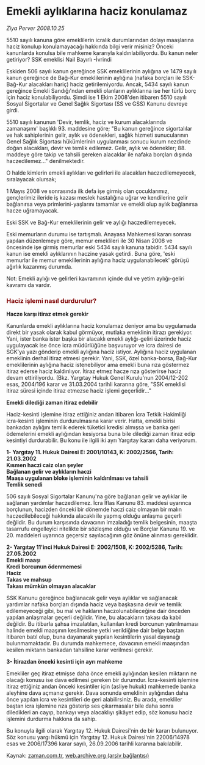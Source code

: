 # Emekli aylıklarına haciz konulamaz

*Ziya Perver 2008.10.25*

<tr><td class="metin" colspan="2" style="padding-top: 20px; padding-left: 5px; padding-right: 10px;">5510 sayılı kanuna göre emeklilerin icralık durumlarından dolayı maaşlarına haciz konulup konulamayacağı hakkında bilgi verir misiniz? Önceki kanunlarda konulsa bile mahkeme kararıyla kaldırılabiliyordu. Bu kanun neler getiriyor? SSK emeklisi Nail Bayırlı -İvrindi</td></tr><tr><td class="metin" colspan="2" style="padding-top: 20px; padding-left: 5px; padding-right: 10px;"><p>Eskiden 506 sayılı kanun gereğince SSK emeklilerinin aylığına ve 1479 sayılı kanun gereğince de Bağ-Kur emeklilerinin aylığına (nafaka borçları ile SSK-Bağ-Kur alacakları hariç) haciz getirilemiyordu. Ancak, 5434 sayılı kanun gereğince Emekli Sandığı'ndan emekli olanların aylıklarına ise her türlü borç için haciz konulabiliyordu. Şimdi ise 1 Ekim 2008'den itibaren 5510 sayılı Sosyal Sigortalar ve Genel Sağlık Sigortası (SS ve GSS) Kanunu devreye girdi.
<p>5510 sayılı kanunun 'Devir, temlik, haciz ve kurum alacaklarında zamanaşımı' başlıklı 93. maddesine göre; "Bu kanun gereğince sigortalılar ve hak sahiplerinin gelir, aylık ve ödenekleri, sağlık hizmeti sunucularının Genel Sağlık Sigortası hükümlerinin uygulanması sonucu kurum nezdinde doğan alacakları, devir ve temlik edilemez. Gelir, aylık ve ödenekler; 88. maddeye göre takip ve tahsili gereken alacaklar ile nafaka borçları dışında haczedilemez..." denilmektedir.
<p>O halde kimlerin emekli aylıkları ve gelirleri ile alacakları haczedilemeyecek, sıralayacak olursak;
<p> 1 Mayıs 2008 ve sonrasında ilk defa işe girmiş olan çocuklarımız, gençlerimiz ileride iş kazası meslek hastalığına uğrar ve kendilerine gelir bağlanırsa veya primlerini-yaşlarını tamamlar ve emekli olup aylık bağlanırsa hacze uğramayacak.
<p> Eski SSK ve Bağ-Kur emeklilerinin gelir ve aylığı haczedilemeyecek.
<p> Eski memurların durumu ise tartışmalı. Anayasa Mahkemesi kararı sonrası yapılan düzenlemeye göre, memur emeklileri ile 30 Nisan 2008 ve öncesinde işe girmiş memurlar eski 5434 sayılı kanuna tabidir. 5434 sayılı kanun ise emekli aylıklarının haczine yasak getirdi. Buna göre, 'eski memurlar ile memur emeklilerinin aylığına haciz uygulanabilecek' görüşü ağırlık kazanmış durumda.
<p>Not: Emekli aylığı ve gelirleri kavramının içinde dul ve yetim aylığı-geliri kavramı da vardır.
<h3><font color="#800000">Haciz işlemi nasıl durdurulur?
</font></h3>
<p><b>Hacze karşı itiraz etmek gerekir
</b>
<p>Kanunlarda emekli aylıklarına haciz konulamaz deniyor ama bu uygulamada direkt bir yasak olarak kabul görmüyor, mutlaka emeklinin itirazı gerekiyor. Yani, ister banka ister başka bir alacaklı emekli aylığı-geliri üzerinde haciz uygulayacak ise önce icra müdürlüğüne başvuruyor ve icra dairesi de SGK'ya yazı gönderip emekli aylığına haciz istiyor. Aylığına haciz uygulanan emeklinin derhal itiraz etmesi gerekir. Yani, SSK, özel banka-borsa, Bağ-Kur emeklilerinin aylığına haciz istenebiliyor ama emekli buna rıza göstermez itiraz ederse haciz kaldırılıyor. İtiraz etmez hacze rıza gösterirse haciz devam ettiriliyordu. (Bkz. Yargıtay Hukuk Genel Kurulu'nun 2004/12-202 esas, 2004/196 karar ve 31.03.2004 tarihli kararına göre, "SSK emeklisi itiraz süresi içinde itiraz etmezse haciz işlemi geçerlidir..."
<p><b>Emekli dilediği zaman itiraz edebilir 
</b>
<p>Haciz-kesinti işlemine itiraz ettiğiniz andan itibaren İcra Tetkik Hakimliği icra-kesinti işleminin durdurulmasına karar verir. Hatta, emekli birisi bankadan aylığını temlik ederek tüketici kredisi almışsa ve banka geri ödemelerini emekli aylığından kesiyorsa buna bile dilediği zaman itiraz edip kesintiyi durdurabilir. Bu konu ile ilgili iki ayrı Yargıtay kararı daha veriyorum.
<p><b>1- Yargıtay 11. Hukuk Dairesi E: 2001/10143, K: 2002/2566, Tarih: 21.03.2002
<br/>
Kısmen haczi caiz olan şeyler
<br/>
Bağlanan gelir ve aylıkların haczi
<br/>
Maaşa uygulanan bloke işleminin kaldırılması ve tahsili
<br/>
Temlik senedi
</b>
<p>506 sayılı Sosyal Sigortalar Kanunu'na göre bağlanan gelir ve aylıklar ile sağlanan yardımlar haczedilemez. İcra İflas Kanunu 83. maddesi uyarınca borçlunun, hacizden önceki bir dönemde haczi caiz olmayan bir malın haczedilebileceği hakkında alacaklı ile yapmış olduğu anlaşma geçerli değildir. Bu durum karşısında davacının imzaladığı temlik belgesinin, maaşta tasarrufu engelleyici nitelikte bir sözleşme olduğu ve Borçlar Kanunu 19. ve 20. maddeleri uyarınca geçersiz sayılacağının göz önüne alınması gereklidir.
<p><b>2- Yargıtay 11'inci Hukuk Dairesi E: 2002/1508, K: 2002/5286, Tarih: 27.05.2002
<br/>
Emekli maaşı
<br/>
Kredi borcunun ödenmemesi
<br/>
Haciz
<br/>
Takas ve mahsup
<br/>
Takası mümkün olmayan alacaklar
</b>
<p>SSK Kanunu gereğince bağlanacak gelir veya aylıklar ve sağlanacak yardımlar nafaka borçları dışında haciz veya başkasına devir ve temlik edilemeyeceği gibi, bu mal ve hakların haczolunabileceğine dair önceden yapılan anlaşmalar geçerli değildir. Yine, bu alacakların takası da kabil değildir. Bu itibarla şahsa imzalatılan, kullanılan kredi borcunun yatırılmaması halinde emekli maaşının kesilmesine yetki verildiğine dair belge baştan itibaren batıl olup, buna dayanarak yapılan kesintilerin yasal dayanağı bulunmamaktadır. Bu durumda mahkemece, davacının emekli maaşından kesilen miktarın bankadan tahsiline karar verilmesi gerekir. 
<p><b>3- İtirazdan önceki kesinti için ayrı mahkeme 
</b>
<p>Emekliler geç itiraz etmişse daha önce emekli aylığından kesilen miktarın ne olacağı konusu ise dava edilmesi gereken bir durumdur. İcra-kesinti işlemine itiraz ettiğiniz andan önceki kesintiler için (asliye hukuk) mahkemede banka aleyhine dava açmanız gerekir. Dava sonunda emeklinin aylığından daha önce yapılan icra ve kesintileri de geri alabilirsiniz. Bu arada, emekliler baştan icra işlemine rıza gösterip ses çıkarmasalar bile daha sonra diledikleri an cayıp, bankayı veya alacaklıyı şikâyet edip, söz konusu haciz işlemini durdurma hakkına da sahip.
<p>Bu konuyla ilgili olarak Yargıtay 12. Hukuk Dairesi'nin de bir kararı bulunuyor. Söz konusu yargı hükmü için Yargıtay 12. Hukuk Dairesi'nin 22006/14978 esas ve 2006/17396 karar sayılı, 26.09.2006 tarihli kararına bakılabilir. <br/></p></p></p></p></p></p></p></p></p></p></p></p></p></p></p></p></p></p></td></tr>

Kaynak: [zaman.com.tr](http://zaman.com.tr/yazar.do?yazino=753071), [web.archive.org (arşiv bağlantısı)](http://web.archive.org/web/20081026000456/http://www.zaman.com.tr:80/yazar.do?yazino=753071)
